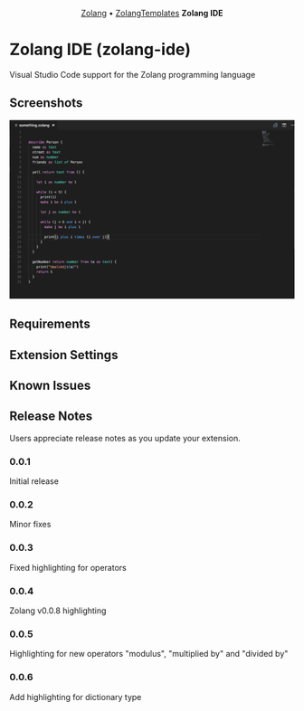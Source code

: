 <p align="center">
  <a href="https://github.com/Zolang/Zolang">Zolang</a> &bull;
    <a href="https://github.com/Zolang/ZolangTemplates">ZolangTemplates</a>
  <b> Zolang IDE </b>
</p>

# Zolang IDE (zolang-ide)

Visual Studio Code support for the Zolang programming language

## Screenshots

![Zolang in action](images/zolang.png)

## Requirements

## Extension Settings

## Known Issues

## Release Notes

Users appreciate release notes as you update your extension.

### 0.0.1

Initial release

### 0.0.2

Minor fixes

### 0.0.3

Fixed highlighting for operators

### 0.0.4

Zolang v0.0.8 highlighting

### 0.0.5

Highlighting for new operators "modulus", "multiplied by" and "divided by" 

### 0.0.6

Add highlighting for dictionary type
